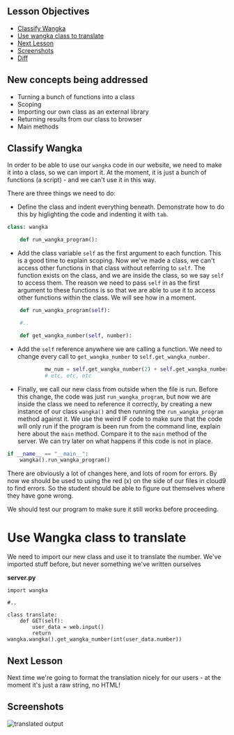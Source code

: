 ## Lesson Objectives

* [Classify Wangka](#classify-wangka)
* [Use wangka class to translate](#use-wangka-class-to-translate)
* [Next Lesson](#next-lesson)
* [Screenshots](#screenshots)
* [Diff](https://github.com/lathonez/wangka/compare/lesson-ten...lesson-eleven)

## New concepts being addressed

* Turning a bunch of functions into a class
* Scoping
* Importing our own class as an external library
* Returning results from our class to browser
* Main methods

## Classify Wangka

In order to be able to use our `wangka` code in our website, we need to make it into a class, so we can import it. At the moment, it is just a bunch of functions (a script) - and we can't use it in this way.

There are three things we need to do:

* Define the class and indent everything beneath. Demonstrate how to do this by higlighting the code and indenting it with `tab`.

```python
class: wangka

    def run_wangka_program():

```

* Add the class variable `self` as the first argument to each function. This is a good time to explain scoping. Now we've made a class, we can't access other functions in that class without referring to `self`. The function exists on the class, and we are inside the class, so we say `self` to access them. The reason we need to pass `self` in as the first argument to these functions is so that we are able to use it to access other functions within the class. We will see how in a moment.

```python
    def run_wangka_program(self):

    #..

    def get_wangka_number(self, number):
```

* Add the `self` reference anywhere we are calling a function. We need to change every call to `get_wangka_number` to `self.get_wangka_number`.

```python
            mw_num = self.get_wangka_number(2) + self.get_wangka_number(2)
            # etc, etc, etc
```

* Finally, we call our new class from outside when the file is run. Before this change, the code was just `run_wangka_program`, but now we are inside the class we need to reference it correctly, by creating a new instance of our class `wangka()` and then running the `run_wangka_program` method against it. We use the weird IF code to make sure that the code will only run if the program is been run from the command line, explain here about the `main` method. Compare it to the `main` method of the server. We can try later on what happens if this code is not in place.

```python
if __name__ == "__main__":
    wangka().run_wangka_program()
```

There are obviously a lot of changes here, and lots of room for errors. By now we should be used to using the red (x) on the side of our files in cloud9 to find errors. So the student should be able to figure out themselves where they have gone wrong.

We should test our program to make sure it still works before proceeding.

# Use Wangka class to translate

We need to import our new class and use it to translate the number. We've imported stuff before, but never something we've written ourselves

**server.py**

```
import wangka

#..

class translate:
    def GET(self):
        user_data = web.input()
        return wangka.wangka().get_wangka_number(int(user_data.number))
```

## Next Lesson

Next time we're going to format the translation nicely for our users - at the moment it's just a raw string, no HTML!

## Screenshots

![translated output](https://github.com/lathonez/powwow/blob/master/lessons/screens/10-after.png "translated output")
